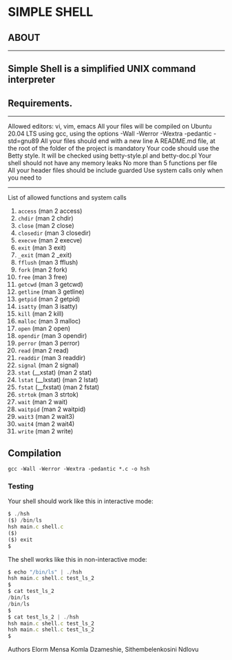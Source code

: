 # SIMPLE SHELL
## ABOUT
---
Simple Shell is a simplified UNIX command interpreter
---

## Requirements.
---

Allowed editors: vi, vim, emacs
All your files will be compiled on Ubuntu 20.04 LTS using gcc, using the options -Wall -Werror -Wextra -pedantic -std=gnu89
All your files should end with a new line
A README.md file, at the root of the folder of the project is mandatory
Your code should use the Betty style. It will be checked using betty-style.pl and betty-doc.pl
Your shell should not have any memory leaks
No more than 5 functions per file
All your header files should be include guarded
Use system calls only when you need to

---

List of allowed functions and system calls

1. `access` (man 2 access)
2. `chdir` (man 2 chdir)
3. `close` (man 2 close)
1. `closedir` (man 3 closedir)
1. `execve` (man 2 execve)
1. `exit` (man 3 exit)
1. `_exit` (man 2 _exit)
1. `fflush` (man 3 fflush)
1. `fork` (man 2 fork)
1. `free` (man 3 free)
1. `getcwd` (man 3 getcwd)
1. `getline` (man 3 getline)
1. `getpid` (man 2 getpid)
1. `isatty` (man 3 isatty)
1. `kill` (man 2 kill)
1. `malloc` (man 3 malloc)
1. `open` (man 2 open)
1. `opendir` (man 3 opendir)
1. `perror` (man 3 perror)
1. `read` (man 2 read)
1. `readdir` (man 3 readdir)
1. `signal` (man 2 signal)
1. `stat` (__xstat) (man 2 stat)
1. `lstat` (__lxstat) (man 2 lstat)
1. `fstat` (__fxstat) (man 2 fstat)
1. `strtok` (man 3 strtok)
1. `wait` (man 2 wait)
1. `waitpid` (man 2 waitpid)
1. `wait3` (man 2 wait3)
1. `wait4` (man 2 wait4)
1. `write` (man 2 write)

## Compilation
	gcc -Wall -Werror -Wextra -pedantic *.c -o hsh

### Testing

Your shell should work like this in interactive mode:
```js
$ ./hsh
($) /bin/ls
hsh main.c shell.c
($)
($) exit
$
```
The shell works like this in non-interactive mode:
```js
$ echo "/bin/ls" | ./hsh
hsh main.c shell.c test_ls_2
$
$ cat test_ls_2
/bin/ls
/bin/ls
$
$ cat test_ls_2 | ./hsh
hsh main.c shell.c test_ls_2
hsh main.c shell.c test_ls_2
$
```
Authors
 Elorm Mensa Komla Dzameshie, Sithembelenkosini Ndlovu
